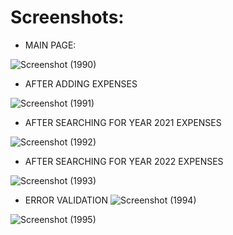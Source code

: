 <h1 align="centre">Screenshots:</h1>

- MAIN PAGE:

![Screenshot (1990)](https://user-images.githubusercontent.com/63870023/154839071-1e087cf3-b39a-4604-9b70-2b2db2c83448.png)
- AFTER ADDING EXPENSES

![Screenshot (1991)](https://user-images.githubusercontent.com/63870023/154839083-666bd02f-50d3-4a12-964d-fd16bce0444d.png)
- AFTER SEARCHING FOR YEAR 2021 EXPENSES

![Screenshot (1992)](https://user-images.githubusercontent.com/63870023/154839103-6a18a4b9-6879-492c-8e83-aac7a8f3eae4.png)
- AFTER SEARCHING FOR YEAR 2022 EXPENSES

![Screenshot (1993)](https://user-images.githubusercontent.com/63870023/154839112-f4ed9814-6045-4c24-b835-cc4b9525fdfd.png)

- ERROR VALIDATION
![Screenshot (1994)](https://user-images.githubusercontent.com/63870023/154841896-7f5b5648-05af-42e6-8c71-bda27b1b307e.png)


![Screenshot (1995)](https://user-images.githubusercontent.com/63870023/154841902-f1cdf954-0835-4dac-8e55-e4450725feb1.png)

